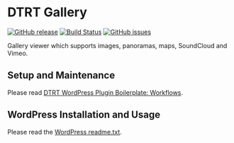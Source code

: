 # DTRT Gallery

[![GitHub release](https://img.shields.io/github/release/dotherightthing/wpdtrt-gallery.svg)](https://github.com/dotherightthing/wpdtrt-gallery/releases) [![Build Status](https://travis-ci.org/dotherightthing/wpdtrt-gallery.svg?branch=master)](https://travis-ci.org/dotherightthing/wpdtrt-gallery) [![GitHub issues](https://img.shields.io/github/issues/dotherightthing/wpdtrt-gallery.svg)](https://github.com/dotherightthing/wpdtrt-gallery/issues)

Gallery viewer which supports images, panoramas, maps, SoundCloud and Vimeo.

## Setup and Maintenance

Please read [DTRT WordPress Plugin Boilerplate: Workflows](https://github.com/dotherightthing/wpdtrt-plugin-boilerplate/wiki/Workflows).

## WordPress Installation and Usage

Please read the [WordPress readme.txt](readme.txt).
